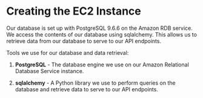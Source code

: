 # Creating the EC2 Instance

Our database is set up with PostgreSQL 9.6.6 on the Amazon RDB service.
We access the contents of our database using sqlalchemy. This allows us to
retrieve data from our database to serve to our API endpoints.

Tools we use for our database and data retrieval:

1. **PostgreSQL** - The database engine we use on our Amazon Relational Database
Service instance.

2. **sqlalchemy** - A Python library we use to perform queries on the database and
retrieve data to serve to our API endpoints.
